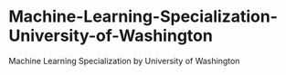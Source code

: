 # Machine-Learning-Specialization-University-of-Washington
Machine Learning Specialization by University of Washington

